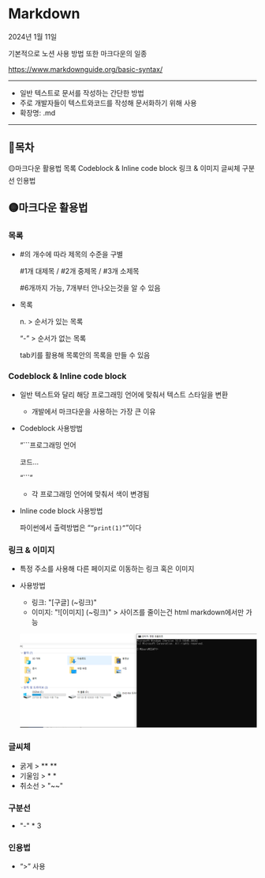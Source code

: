# Markdown

2024년 1월 11일 

기본적으로 노션 사용 방법 또한 마크다운의 일종

https://www.markdownguide.org/basic-syntax/

---

- 일반 텍스트로 문서를 작성하는 간단한 방법
- 주로 개발자들이 텍스트와코드를 작성해 문서화하기 위해 사용
- 확장명: .md

---

## 📌목차
🟡마크다운 활용법
    목록
    Codeblock & Inline code block
    링크 & 이미지
    글씨체
    구분선
    인용법

## 🟡마크다운 활용법

### 목록

- #의 개수에 따라 제목의 수준을 구별
    
    #1개 대제목 / #2개 중제목 / #3개 소제목
    
    #6개까지 가능, 7개부터 안나오는것을 알 수 있음
    
- 목록
    
    n. > 순서가 있는 목록
    
    “-” > 순서가 없는 목록
    
    tab키를 활용해 목록안의 목록을 만들 수 있음
    

### Codeblock & Inline code block

- 일반 텍스트와 달리 해당 프로그래밍 언어에 맞춰서 텍스트 스타일을 변환
    - 개발에서 마크다운을 사용하는 가장 큰 이유
- Codeblock 사용방법
    
    “```프로그래밍 언어
    
    코드…
    
    “```”
    
    - 각 프로그래밍 언어에 맞춰서 색이 변경됨
- Inline code block 사용방법
    
    파이썬에서 출력방법은 “`”print(1)”`”이다
    

### 링크 & 이미지

- 특정 주소를 사용해 다른 페이지로 이동하는 링크 혹은 이미지
- 사용방법
    - 링크: "[구글] (~링크)"
    - 이미지: "![이미지] (~링크)" > 사이즈를 줄이는건 html markdown에서만 가능
    
    ![img](img2.png)
    

### 글씨체

- 굵게 > **  **
- 기울임 > *  *
- 취소선 > "~~"

### 구분선

- "-" * 3

### 인용법

- “>” 사용
